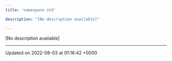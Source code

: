 ```yaml
---
title: 'namespace std'

description: "[No description available]"

---
```







[No description available]






-------------------------------

Updated on 2022-08-03 at 01:16:42 +0000